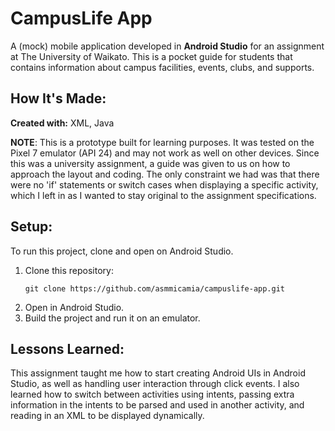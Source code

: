 # CampusLife App
A (mock) mobile application developed in **Android Studio** for an assignment at The University of Waikato. This is a pocket guide for students that contains information about campus facilities, events, clubs, and supports.

## How It's Made:
**Created with:** XML, Java

**NOTE**: This is a prototype built for learning purposes. It was tested on the Pixel 7 emulator (API 24) and may not work as well on other devices.
Since this was a university assignment, a guide was given to us on how to approach the layout and coding. The only constraint we had was that there were no 'if' statements or switch cases when displaying a specific activity, which I left in as I wanted to stay original to the assignment specifications.

## Setup:
To run this project, clone and open on Android Studio.
1. Clone this repository:
   ```
   git clone https://github.com/asmmicamia/campuslife-app.git
   ```
2. Open in Android Studio.
3. Build the project and run it on an emulator.

## Lessons Learned:
This assignment taught me how to start creating Android UIs in Android Studio, as well as handling user interaction through click events. I also learned how to switch between activities using intents, passing extra information in the intents to be parsed and used in another activity, and reading in an XML to be displayed dynamically.
